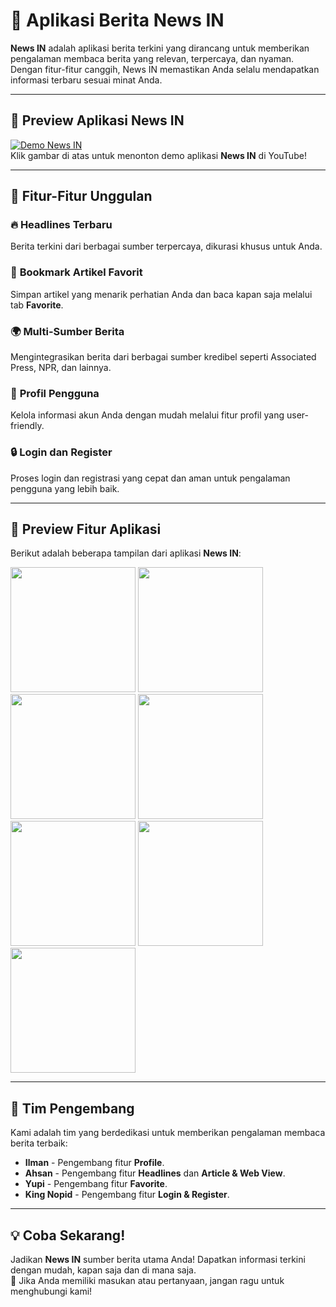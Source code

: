 # 📱 Aplikasi Berita **News IN**  
**News IN** adalah aplikasi berita terkini yang dirancang untuk memberikan pengalaman membaca berita yang relevan, terpercaya, dan nyaman. Dengan fitur-fitur canggih, News IN memastikan Anda selalu mendapatkan informasi terbaru sesuai minat Anda.  

---

## 🎥 **Preview Aplikasi News IN**  
[![Demo News IN](https://img.youtube.com/vi/Eh-nqTPsrfk/0.jpg)](https://youtu.be/Eh-nqTPsrfk)  
Klik gambar di atas untuk menonton demo aplikasi **News IN** di YouTube!  

---

## 🌟 **Fitur-Fitur Unggulan**  
### 🔥 **Headlines Terbaru**  
Berita terkini dari berbagai sumber terpercaya, dikurasi khusus untuk Anda.  

### 📌 **Bookmark Artikel Favorit**  
Simpan artikel yang menarik perhatian Anda dan baca kapan saja melalui tab **Favorite**.  

### 🌍 **Multi-Sumber Berita**  
Mengintegrasikan berita dari berbagai sumber kredibel seperti Associated Press, NPR, dan lainnya.  

### 👤 **Profil Pengguna**  
Kelola informasi akun Anda dengan mudah melalui fitur profil yang user-friendly.  

### 🔒 **Login dan Register**  
Proses login dan registrasi yang cepat dan aman untuk pengalaman pengguna yang lebih baik.  

---

## 📸 **Preview Fitur Aplikasi**  
Berikut adalah beberapa tampilan dari aplikasi **News IN**:  

<img src="https://github.com/user-attachments/assets/4cd05d54-a9a9-436c-acc2-4d736c2e0dee" width="200" />
<img src="https://github.com/user-attachments/assets/aa177b8c-73aa-4fed-9ef4-deca60d43b1b" width="200" />
<img src="https://github.com/user-attachments/assets/b2cb644b-4cda-4033-982f-1f059aa8ca8d" width="200" />
<img src="https://github.com/user-attachments/assets/9a4ccd88-9ce3-45c2-9fbe-a0e9deab77c0" width="200" />
<img src="https://github.com/user-attachments/assets/2caff0cc-ed3a-4414-8537-6e80d3834e68" width="200" />
<img src="https://github.com/user-attachments/assets/c87bc208-35c4-4568-91dd-9702f4fa5354" width="200" />
<img src="https://github.com/user-attachments/assets/040603f1-e049-4d19-ae1d-f8d9dd94ead8" width="200" />  

---

## 🚀 **Tim Pengembang**  
Kami adalah tim yang berdedikasi untuk memberikan pengalaman membaca berita terbaik:  
- **Ilman** - Pengembang fitur **Profile**.  
- **Ahsan** - Pengembang fitur **Headlines** dan **Article & Web View**.  
- **Yupi** - Pengembang fitur **Favorite**.  
- **King Nopid** - Pengembang fitur **Login & Register**.  

---

## 💡 **Coba Sekarang!**  
Jadikan **News IN** sumber berita utama Anda! Dapatkan informasi terkini dengan mudah, kapan saja dan di mana saja.  
💬 Jika Anda memiliki masukan atau pertanyaan, jangan ragu untuk menghubungi kami!  
